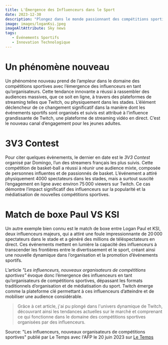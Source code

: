```yaml
---
title: L'Émergence des Influenceurs dans le Sport
date: 2023-12-30
description: "Plongez dans le monde passionnant des compétitions sportives orchestrées par des influenceurs, découvrez les dernières tendances sur Twitch et comprenez comment ces événements redéfinissent le mariage entre divertissement et sport."
image: images/loganKsi.jpeg
imageAltAttribute: Sky news
tags:
   - Événements Sportifs
   - Innovation Technologique 
---
```



# Un phénomène nouveau

Un phénomène nouveau prend de l’ampleur dans le domaine des compétitions sportives avec l’émergence des influenceurs en tant qu’organisateurs. Cette tendance innovante a réussi à rassembler des audiences massives, que ce soit en ligne, à travers des plateformes de streaming telles que Twitch, ou physiquement dans les stades. L’élément déclencheur de ce changement significatif dans la manière dont les événements sportifs sont organisés et suivis est attribué à l’influence grandissante de Twitch, une plateforme de streaming vidéo en direct. C’est le nouveau canal d’engagement pour les jeunes adultes.

# 3V3 Contest

Pour citer quelques évènements, le dernier en date est le _3V3 Contest_ organisé par Domingo, l’un des streamers français les plus suivis. Cette compétition de basket-ball a réussi à réunir une audience mixte, composée de personnes influentes et de passionnés de basket. L’événement a attiré physiquement 4000 spectateurs dans les stades, mais a surtout suscité l’engagement en ligne avec environ 75 000 viewers sur Twitch. Ce cas démontre l’impact significatif des influenceurs sur la popularité et la médiatisation de nouvelles compétitions sportives.

# Match de boxe Paul VS KSI 

Un autre exemple bien connu est le match de boxe entre Logan Paul et KSI, deux influenceurs majeurs, qui a attiré une foule impressionnante de 20 000 spectateurs dans le stade et a généré des millions de téléspectateurs en direct. Ces événements mettent en lumière la capacité des influenceurs à transcender les frontières entre le divertissement et le sport, créant ainsi une nouvelle dynamique dans l’organisation et la promotion d’événements sportifs.


L’article _"Les influenceurs, nouveaux organisateurs de compétitions sportives"_ évoque donc l’émergence des influenceurs en tant qu’organisateurs de compétitions sportives, dépassant les formats traditionnels d’organisation et de médiatisation du sport. Twitch émerge comme la plateforme clé permettant à ces influenceurs d’atteindre et de mobiliser une audience considérable.

>Grâce à cet article, j'ai pu plongé dans l'univers dynamique de Twitch, découvrant ainsi les tendances actuelles sur le marché et comprenant ce qui fonctionne dans le domaine des compétitions sportives organisées par des influenceurs.



Source:
"Les influenceurs, nouveaux organisateurs de compétitions sportives" publié par Le Temps avec l'AFP le 20 juin 2023 sur [Le Temps](https://www.letemps.ch/sport/les-influenceurs-nouveaux-organisateurs-de-competitions-sportives)
